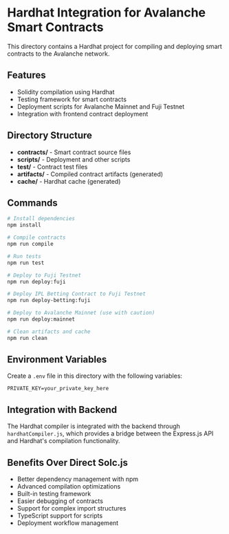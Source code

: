 # Hardhat Integration for Avalanche Smart Contracts

This directory contains a Hardhat project for compiling and deploying smart contracts to the Avalanche network.

## Features

- Solidity compilation using Hardhat
- Testing framework for smart contracts
- Deployment scripts for Avalanche Mainnet and Fuji Testnet
- Integration with frontend contract deployment

## Directory Structure

- **contracts/** - Smart contract source files
- **scripts/** - Deployment and other scripts
- **test/** - Contract test files
- **artifacts/** - Compiled contract artifacts (generated)
- **cache/** - Hardhat cache (generated)

## Commands

```bash
# Install dependencies
npm install

# Compile contracts
npm run compile

# Run tests
npm run test

# Deploy to Fuji Testnet
npm run deploy:fuji

# Deploy IPL Betting Contract to Fuji Testnet
npm run deploy-betting:fuji

# Deploy to Avalanche Mainnet (use with caution)
npm run deploy:mainnet

# Clean artifacts and cache
npm run clean
```

## Environment Variables

Create a `.env` file in this directory with the following variables:

```
PRIVATE_KEY=your_private_key_here
```

## Integration with Backend

The Hardhat compiler is integrated with the backend through `hardhatCompiler.js`, which provides a bridge between the Express.js API and Hardhat's compilation functionality.

## Benefits Over Direct Solc.js

- Better dependency management with npm
- Advanced compilation optimizations
- Built-in testing framework
- Easier debugging of contracts
- Support for complex import structures
- TypeScript support for scripts
- Deployment workflow management